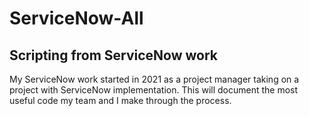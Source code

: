 # ServiceNow-All
Scripting from ServiceNow work
--------
My ServiceNow work started in 2021 as a project manager taking on a project with ServiceNow implementation. 
This will document the most useful code my team and I make through the process. 
